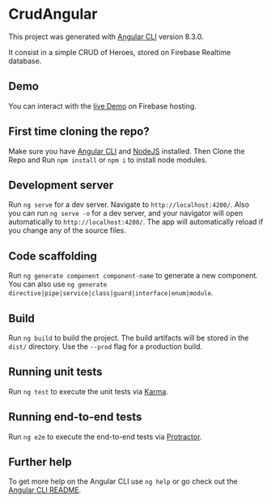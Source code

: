 # CrudAngular

This project was generated with [Angular CLI](https://github.com/angular/angular-cli) version 8.3.0.

It consist in a simple CRUD of Heroes, stored on Firebase Realtime database.

## Demo
You can interact with the [live Demo](https://crud-angular-course.web.app) on Firebase hosting.

## First time cloning the repo?

Make sure you have [Angular CLI](https://cli.angular.io/) and [NodeJS](https://nodejs.org/es/) installed.
Then Clone the Repo and Run `npm install` or `npm i` to install node modules.

## Development server

Run `ng serve` for a dev server. Navigate to `http://localhost:4200/`. Also you can run `ng serve -o` for a dev server, and your navigator will open automatically to `http://localhost:4200/`.
The app will automatically reload if you change any of the source files.

## Code scaffolding

Run `ng generate component component-name` to generate a new component. You can also use `ng generate directive|pipe|service|class|guard|interface|enum|module`.

## Build

Run `ng build` to build the project. The build artifacts will be stored in the `dist/` directory. Use the `--prod` flag for a production build.

## Running unit tests

Run `ng test` to execute the unit tests via [Karma](https://karma-runner.github.io).

## Running end-to-end tests

Run `ng e2e` to execute the end-to-end tests via [Protractor](http://www.protractortest.org/).

## Further help

To get more help on the Angular CLI use `ng help` or go check out the [Angular CLI README](https://github.com/angular/angular-cli/blob/master/README.md).
